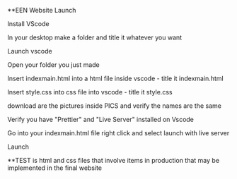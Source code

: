 **EEN Website Launch

Install VScode

In your desktop make a folder and title it whatever you want

Launch vscode

Open your folder you just made

Insert indexmain.html into a html file inside vscode - title it indexmain.html

Insert style.css into css file into vscode - title it style.css

download are the pictures inside PICS and verify the names are the same 

Verify you have "Prettier" and "Live Server" installed on Vscode

Go into your indexmain.html file right click and select launch with live server

Launch

**TEST is html and css files that involve items in production that may be implemented in the final website
